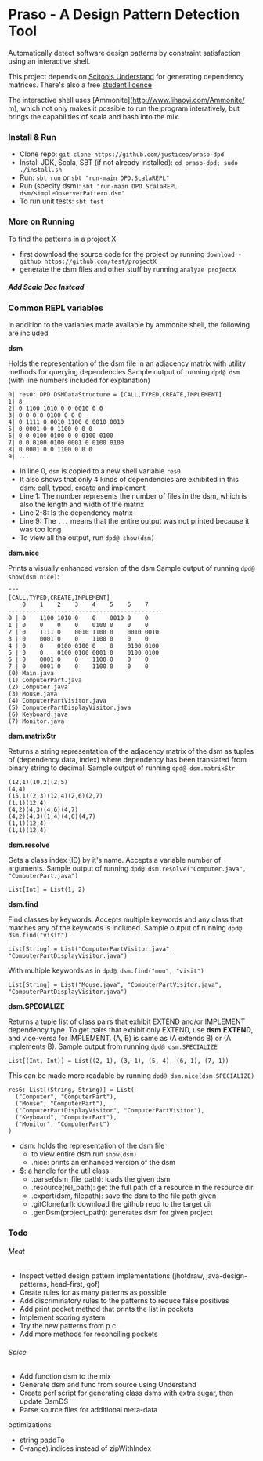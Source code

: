 # Praso - A Design Pattern Detection Tool

Automatically detect software design patterns by constraint satisfaction using an interactive shell.

This project depends on [Scitools Understand](https://scitools.com/features) for generating dependency matrices.
There's also a free [student licence](https://scitools.com/student/)

The interactive shell uses [Ammonite](http://www.lihaoyi.com/Ammonite/ m), which not only makes it possible to run the program interatively, but brings the capabilities of scala and bash into the mix.

### Install & Run
- Clone repo: `git clone https://github.com/justiceo/praso-dpd`
- Install JDK, Scala, SBT (if not already installed): `cd praso-dpd; sudo ./install.sh`
- Run: `sbt run` or `sbt "run-main DPD.ScalaREPL"`
- Run (specify dsm): `sbt "run-main DPD.ScalaREPL dsm/simpleObserverPattern.dsm"`
- To run unit tests: `sbt test`

### More on Running
To find the patterns in a project X
- first download the source code for the project by running `download -github https://github.com/test/projectX`
- generate the dsm files and other stuff by running `analyze projectX`

##### Add Scala Doc Instead


### Common REPL variables
In addition to the variables made available by ammonite shell, the following are included


**dsm**

Holds the representation of the dsm file in an adjacency matrix with utility methods for querying dependencies
Sample output of running `dpd@ dsm` (with line numbers included for explanation)
```
0| res0: DPD.DSMDataStructure = [CALL,TYPED,CREATE,IMPLEMENT]
1| 8
2| 0 1100 1010 0 0 0010 0 0
3| 0 0 0 0 0100 0 0 0
4| 0 1111 0 0010 1100 0 0010 0010
5| 0 0001 0 0 1100 0 0 0
6| 0 0 0100 0100 0 0 0100 0100
7| 0 0 0100 0100 0001 0 0100 0100
8| 0 0001 0 0 1100 0 0 0
9| ...
```
* In line 0, `dsm` is copied to a new shell variable `res0`
* It also shows that only 4 kinds of dependencies are exhibited in this dsm: call, typed, create and implement
* Line 1: The number represents the number of files in the dsm, which is also the length and width of the matrix
* Line 2-8: Is the dependency matrix
* Line 9: The `...` means that the entire output was not printed because it was too long
* To view all the output, run `dpd@ show(dsm)`

**dsm.nice**

Prints a visually enhanced version of the dsm
Sample output of running `dpd@ show(dsm.nice)`:
```
"""
[CALL,TYPED,CREATE,IMPLEMENT]
    0    1    2    3    4    5    6    7
--------------------------------------------
0 | 0    1100 1010 0    0    0010 0    0
1 | 0    0    0    0    0100 0    0    0
2 | 0    1111 0    0010 1100 0    0010 0010
3 | 0    0001 0    0    1100 0    0    0
4 | 0    0    0100 0100 0    0    0100 0100
5 | 0    0    0100 0100 0001 0    0100 0100
6 | 0    0001 0    0    1100 0    0    0
7 | 0    0001 0    0    1100 0    0    0
(0) Main.java
(1) ComputerPart.java
(2) Computer.java
(3) Mouse.java
(4) ComputerPartVisitor.java
(5) ComputerPartDisplayVisitor.java
(6) Keyboard.java
(7) Monitor.java
```


**dsm.matrixStr**

Returns a string representation of the adjacency matrix of the dsm as tuples of (dependency data, index) where dependency has been translated from binary string to decimal.
Sample output of running `dpd@ dsm.matrixStr`
```
(12,1)(10,2)(2,5)
(4,4)
(15,1)(2,3)(12,4)(2,6)(2,7)
(1,1)(12,4)
(4,2)(4,3)(4,6)(4,7)
(4,2)(4,3)(1,4)(4,6)(4,7)
(1,1)(12,4)
(1,1)(12,4)
```

**dsm.resolve**

Gets a class index (ID) by it's name. Accepts a variable number of arguments.
Sample output of running `dpd@ dsm.resolve("Computer.java", "ComputerPart.java")`
```
List[Int] = List(1, 2)
```

**dsm.find**

Find classes by keywords. Accepts multiple keywords and any class that matches any of the keywords is included.
Sample output of running `dpd@ dsm.find("visit")`
```
List[String] = List("ComputerPartVisitor.java", "ComputerPartDisplayVisitor.java")
```
With multiple keywords as in `dpd@ dsm.find("mou", "visit")`
```
List[String] = List("Mouse.java", "ComputerPartVisitor.java", "ComputerPartDisplayVisitor.java")
```

**dsm.SPECIALIZE**

Returns a tuple list of class pairs that exhibit EXTEND and/or IMPLEMENT dependency type. To get pairs that exhibit only EXTEND, use **dsm.EXTEND**, and vice-versa for IMPLEMENT. 
(A, B) is same as (A extends B) or (A implements B).
Sample output from running `dpd@ dsm.SPECIALIZE`
```
List[(Int, Int)] = List((2, 1), (3, 1), (5, 4), (6, 1), (7, 1))
```
This can be made more readable by running `dpd@ dsm.nice(dsm.SPECIALIZE)`
```
res6: List[(String, String)] = List(
  ("Computer", "ComputerPart"),
  ("Mouse", "ComputerPart"),
  ("ComputerPartDisplayVisitor", "ComputerPartVisitor"),
  ("Keyboard", "ComputerPart"),
  ("Monitor", "ComputerPart")
)
```


- dsm: holds the representation of the dsm file
    - to view entire dsm run `show(dsm)`
    - .nice: prints an enhanced version of the dsm
- $: a handle for the util class
    - .parse(dsm_file_path): loads the given dsm
    - .resource(rel_path): get the full path of a resource in the resource dir
    - .export(dsm, filepath): save the dsm to the file path given
    - .gitClone(url): download the github repo to the target dir
    - .genDsm(project_path): generates dsm for given project


### Todo
###### Meat
- Inspect vetted design pattern implementations (jhotdraw, java-design-patterns, head-first, gof)
- Create rules for as many patterns as possible
- Add discriminatory rules to the patterns to reduce false positives
- Add print pocket method that prints the list in pockets
- Implement scoring system
- Try the new patterns from p.c.
- Add more methods for reconciling pockets

###### Spice
- Add function dsm to the mix
- Generate dsm and func from source using Understand
- Create perl script for generating class dsms with extra sugar, then update DsmDS
- Parse source files for additional meta-data


optimizations
- string paddTo
- 0-range).indices instead of zipWithIndex
